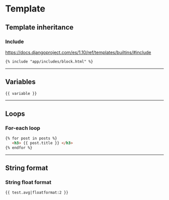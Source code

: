 # Template

## Template inheritance

### Include
https://docs.djangoproject.com/es/1.10/ref/templates/builtins/#include
```html
{% include "app/includes/block.html" %}
```

***

## Variables
```html
{{ variable }}
```

***

## Loops

### For-each loop
```html
{% for post in posts %}
   <h3> {{ post.title }} </h3>
{% endfor %}
```

***

## String format

### String float format
```html
{{ test.avg|floatformat:2 }}
```